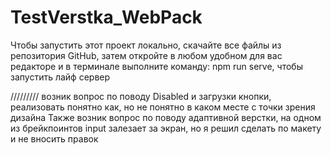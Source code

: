 # TestVerstka_WebPack

Чтобы запустить этот проект локально, скачайте все файлы из репозитория GitHub,
затем откройте в любом удобном для вас редакторе и в терминале выполните
команду: npm run serve, чтобы запустить лайф сервер


/////////
возник вопрос по поводу Disabled и загрузки кнопки, реализовать понятно как,
но не понятно в каком месте с точки зрения дизайна
Также возник вопрос по поводу адаптивной верстки, на одном из брейкпоинтов
input залезает за экран, но я решил сделать по макету и не вносить правок
